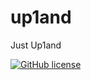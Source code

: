 # up1and
Just Up1and

[![GitHub license](https://img.shields.io/badge/license-MIT-blue.svg)](https://raw.githubusercontent.com/piratecb/up1and/master/LICENSE)
